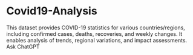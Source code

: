 # Covid19-Analysis
This dataset provides COVID-19 statistics for various countries/regions, including confirmed cases, deaths, recoveries, and weekly changes. It enables analysis of trends, regional variations, and impact assessments.          Ask ChatGPT
